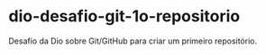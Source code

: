 # dio-desafio-git-1o-repositorio
Desafio da Dio sobre Git/GitHub para criar um primeiro repositório.
